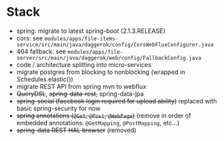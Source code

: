 # Stack

- spring: migrate to latest spring-boot (2.1.3.RELEASE)
- cors: see `modules/apps/file-items-service/src/main/java/daggerok/config/CorsWebFluxConfigurer.java`
- 404 fallback: see `modules/apps/file-server/src/main/java/daggerok/web/config/FallbackConfig.java`
- code / architecture splitting into micro-services
- migrate postgres from blocking to nonblocking (wrapped in Schedules.elastic())
- migrate REST API from spring mvn to webflux
- ~~QueryDSL~~, ~~spring-data-rest,~~ spring-data-jpa
- ~~spring-social (facebook login required for upload ability)~~ replaced with basic spring-security for now
- ~~spring annotations (`@Get`, `@Post`, `@WebPage`)~~ (remove in order of embedded annotations: `@GetMapping`, `@PostMapping`, etc...)
- ~~spring-data REST HAL browser~~ (removed)
